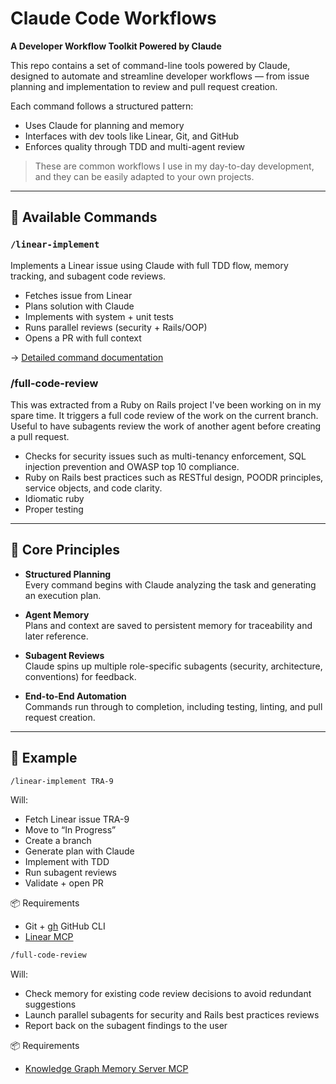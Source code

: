 # Claude Code Workflows

**A Developer Workflow Toolkit Powered by Claude**

This repo contains a set of command-line tools powered by Claude, designed to automate and streamline developer workflows — from issue planning and implementation to review and pull request creation.

Each command follows a structured pattern:
- Uses Claude for planning and memory
- Interfaces with dev tools like Linear, Git, and GitHub
- Enforces quality through TDD and multi-agent review

> These are common workflows I use in my day-to-day development, and they can be easily adapted to your own projects.

---

## 🔧 Available Commands

### `/linear-implement`

Implements a Linear issue using Claude with full TDD flow, memory tracking, and subagent code reviews.

- Fetches issue from Linear  
- Plans solution with Claude  
- Implements with system + unit tests  
- Runs parallel reviews (security + Rails/OOP)  
- Opens a PR with full context  

→ [Detailed command documentation](.claude/commands/linear-implement.md)

### /full-code-review

This was extracted from a Ruby on Rails project I've been working on in my spare time. It triggers a full code review of the work on the current branch. Useful to have subagents review the work of another agent before creating a pull request.

- Checks for security issues such as multi-tenancy enforcement, SQL injection prevention and OWASP top 10 compliance.
- Ruby on Rails best practices such as RESTful design, POODR principles, service objects, and code clarity.
- Idiomatic ruby
- Proper testing

---

## 🧠 Core Principles

- **Structured Planning**  
  Every command begins with Claude analyzing the task and generating an execution plan.

- **Agent Memory**  
  Plans and context are saved to persistent memory for traceability and later reference.

- **Subagent Reviews**  
  Claude spins up multiple role-specific subagents (security, architecture, conventions) for feedback.

- **End-to-End Automation**  
  Commands run through to completion, including testing, linting, and pull request creation.

---

## 🚀 Example

```bash
/linear-implement TRA-9
```

Will:
* Fetch Linear issue TRA-9
* Move to “In Progress”
* Create a branch
* Generate plan with Claude
* Implement with TDD
* Run subagent reviews
* Validate + open PR

📦 Requirements
* Git + [gh](https://cli.github.com/) GitHub CLI
* [Linear MCP](https://linear.app/changelog/2025-05-01-mcp)

```bash
/full-code-review
```

Will:
* Check memory for existing code review decisions to avoid redundant suggestions
* Launch parallel subagents for security and Rails best practices reviews
* Report back on the subagent findings to the user


📦 Requirements

* [Knowledge Graph Memory Server MCP](https://github.com/modelcontextprotocol/servers/tree/main/src/memory)
